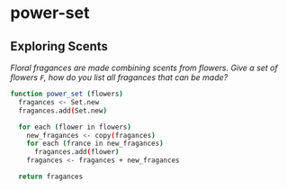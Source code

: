 # power-set

## Exploring Scents

_Floral fragances are made combining scents from flowers. Give a set of flowers `F`, how do you list all fragances that can be made?_

```bash
function power_set (flowers)
  fragances <- Set.new
  fragances.add(Set.new)

  for each (flower in flowers)
    new_fragances <- copy(fragances)
    for each (france in new_fragances)
      fragances.add(flower)
    fragances <- fragances + new_fragances

  return fragances
```
